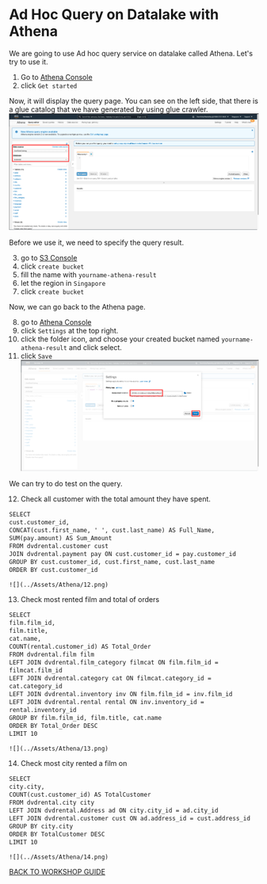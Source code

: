 # Ad Hoc Query on Datalake with Athena

We are going to use Ad hoc query service on datalake called Athena. Let's try to use it.
1. Go to [Athena Console](https://ap-southeast-1.console.aws.amazon.com/athena/home?region=ap-southeast-1)
2. click `Get started`

Now, it will display the query page. You can see on the left side, that there is a glue catalog that we have generated by using glue crawler.
    ![](../Assets/Athena/2.png)

Before we use it, we need to specify the query result.

3. go to [S3 Console](https://s3.console.aws.amazon.com/s3/home?region=ap-southeast-1)
4. click `create bucket`
5. fill the name with `yourname-athena-result`
6. let the region in `Singapore`
7. click `create bucket`

Now, we can go back to the Athena page.

8. go to [Athena Console](https://ap-southeast-1.console.aws.amazon.com/athena/home?force&region=ap-southeast-1#query)
9. click `Settings` at the top right.
10. click the folder icon, and choose your created bucket named `yourname-athena-result` and click select.
11. click `Save`
    ![](../Assets/Athena/11.png)

We can try to do test on the query.

12. Check all customer with the total amount they have spent.
```
SELECT 
cust.customer_id,
CONCAT(cust.first_name, ' ', cust.last_name) AS Full_Name,
SUM(pay.amount) AS Sum_Amount
FROM dvdrental.customer cust
JOIN dvdrental.payment pay ON cust.customer_id = pay.customer_id
GROUP BY cust.customer_id, cust.first_name, cust.last_name
ORDER BY cust.customer_id
```
    ![](../Assets/Athena/12.png)

13. Check most rented film and total of orders
```
SELECT
film.film_id,
film.title,
cat.name,
COUNT(rental.customer_id) AS Total_Order
FROM dvdrental.film film
LEFT JOIN dvdrental.film_category filmcat ON film.film_id = filmcat.film_id
LEFT JOIN dvdrental.category cat ON filmcat.category_id = cat.category_id
LEFT JOIN dvdrental.inventory inv ON film.film_id = inv.film_id
LEFT JOIN dvdrental.rental rental ON inv.inventory_id = rental.inventory_id
GROUP BY film.film_id, film.title, cat.name
ORDER BY Total_Order DESC
LIMIT 10
```
    ![](../Assets/Athena/13.png)

14. Check most city rented a film on
```
SELECT
city.city,
COUNT(cust.customer_id) AS TotalCustomer
FROM dvdrental.city city
LEFT JOIN dvdrental.Address ad ON city.city_id = ad.city_id
LEFT JOIN dvdrental.customer cust ON ad.address_id = cust.address_id
GROUP BY city.city
ORDER BY TotalCustomer DESC
LIMIT 10
```
    ![](../Assets/Athena/14.png)

[BACK TO WORKSHOP GUIDE](../README.md)